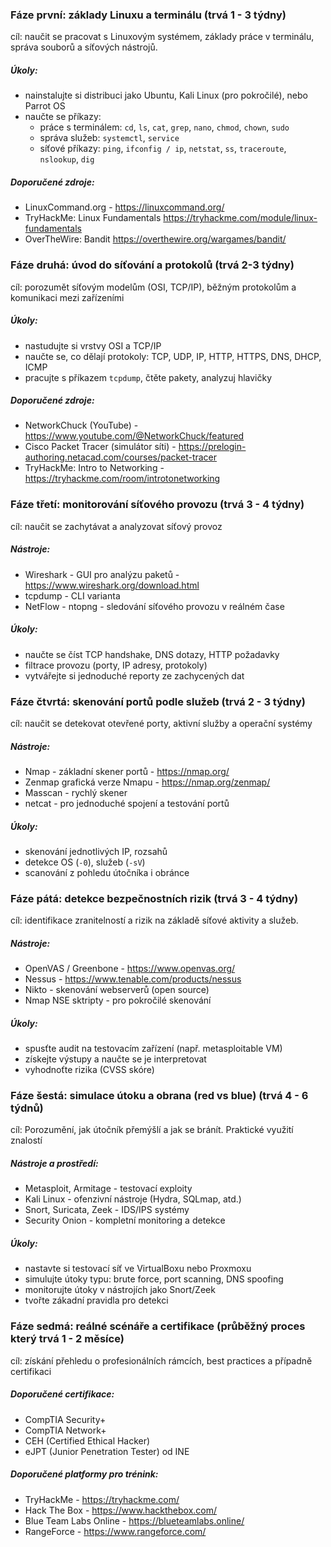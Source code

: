 
### Fáze první: základy Linuxu a terminálu (trvá 1 - 3 týdny)

cíl: naučit se pracovat s Linuxovým systémem, základy práce v terminálu, správa souborů a síťových nástrojů.

##### Úkoly:
-  nainstalujte si distribuci jako Ubuntu, Kali Linux (pro pokročilé), nebo Parrot OS
- naučte se příkazy:
	- práce s terminálem: `cd`, `ls`, `cat`, `grep`, `nano`, `chmod`, `chown`, `sudo`
	- správa služeb: `systemctl`, `service`
	- síťové příkazy: `ping`, `ifconfig / ip`, `netstat`, `ss`, `traceroute`, `nslookup`, `dig`

##### Doporučené zdroje:
- LinuxCommand.org - https://linuxcommand.org/
- TryHackMe: Linux Fundamentals https://tryhackme.com/module/linux-fundamentals
- OverTheWire: Bandit https://overthewire.org/wargames/bandit/


### Fáze druhá: úvod do síťování a protokolů (trvá 2-3 týdny)

cíl: porozumět síťovým modelům (OSI, TCP/IP), běžným protokolům a komunikaci mezi zařízeními

##### Úkoly:
- nastudujte si vrstvy OSI a TCP/IP
- naučte se, co dělají protokoly: TCP, UDP, IP, HTTP, HTTPS, DNS, DHCP, ICMP
- pracujte s příkazem `tcpdump`, čtěte pakety, analyzuj hlavičky

##### Doporučené zdroje:
- NetworkChuck (YouTube) - https://www.youtube.com/@NetworkChuck/featured
- Cisco Packet Tracer (simulátor síti) - https://prelogin-authoring.netacad.com/courses/packet-tracer
- TryHackMe: Intro to Networking - https://tryhackme.com/room/introtonetworking

### Fáze třetí: monitorování síťového provozu (trvá 3 - 4 týdny)

cíl: naučit se zachytávat a analyzovat síťový provoz

##### Nástroje:
- Wireshark - GUI pro analýzu paketů - https://www.wireshark.org/download.html
- tcpdump - CLI varianta
- NetFlow - ntopng - sledování síťového provozu v reálném čase

##### Úkoly:
- naučte se číst TCP handshake, DNS dotazy, HTTP požadavky
- filtrace provozu (porty, IP adresy, protokoly)
- vytvářejte si jednoduché reporty ze zachycených dat


### Fáze čtvrtá: skenování portů podle služeb (trvá 2 - 3 týdny)

cíl: naučit se detekovat otevřené porty, aktivní služby a operační systémy

##### Nástroje:
- Nmap - základní skener portů - https://nmap.org/
- Zenmap  grafická verze Nmapu - https://nmap.org/zenmap/
- Masscan - rychlý skener
- netcat - pro jednoduché spojení a testování portů

##### Úkoly:
- skenování jednotlivých IP, rozsahů
- detekce OS (`-0`), služeb (`-sV`)
- scanování z pohledu útočníka i obránce


### Fáze pátá: detekce bezpečnostních rizik (trvá 3 - 4 týdny)

cíl: identifikace zranitelností a rizik na základě síťové aktivity a služeb.

##### Nástroje:
- OpenVAS / Greenbone - https://www.openvas.org/
- Nessus - https://www.tenable.com/products/nessus
- Nikto - skenování webserverů (open source)
- Nmap NSE sktripty - pro pokročilé skenování

##### Úkoly:
- spusťte audit na testovacím zařízení (např. metasploitable VM)
- získejte výstupy a naučte se je interpretovat
- vyhodnoťte rizika (CVSS skóre)


### Fáze šestá: simulace útoku a obrana (red vs blue) (trvá 4 - 6 týdnů)

cíl: Porozumění, jak útočník přemýšlí a jak se bránít. Praktické využití znalostí

##### Nástroje a prostředí:
- Metasploit, Armitage - testovací exploity
- Kali Linux - ofenzivní nástroje (Hydra, SQLmap, atd.)
- Snort, Suricata, Zeek - IDS/IPS systémy
- Security Onion - kompletní monitoring a detekce

##### Úkoly:
- nastavte si testovací síť ve VirtualBoxu nebo Proxmoxu
- simulujte útoky typu: brute force, port scanning, DNS spoofing
- monitorujte útoky v nástrojích jako Snort/Zeek
- tvořte zákadní pravidla pro detekci


### Fáze sedmá: reálné scénáře a certifikace (průběžný proces který trvá 1 - 2 měsíce)

cíl: získání přehledu o profesionálních rámcích, best practices a případně certifikaci

##### Doporučené certifikace:
- CompTIA Security+
- CompTIA Network+
- CEH (Certified Ethical Hacker)
- eJPT (Junior Penetration Tester) od INE

##### Doporučené platformy pro trénink:
- TryHackMe - https://tryhackme.com/
- Hack The Box - https://www.hackthebox.com/
- Blue Team Labs Online - https://blueteamlabs.online/
- RangeForce - https://www.rangeforce.com/